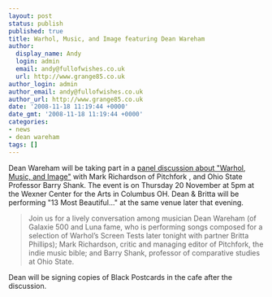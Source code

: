 ```yaml
---
layout: post
status: publish
published: true
title: Warhol, Music, and Image featuring Dean Wareham
author:
  display_name: Andy
  login: admin
  email: andy@fullofwishes.co.uk
  url: http://www.grange85.co.uk
author_login: admin
author_email: andy@fullofwishes.co.uk
author_url: http://www.grange85.co.uk
date: '2008-11-18 11:19:44 +0000'
date_gmt: '2008-11-18 11:19:44 +0000'
categories:
- news
- dean wareham
tags: []
---
```

<p>Dean Wareham will be taking part in a <a href="http://www.wexarts.org/ex/index.php?eventid=3377">panel discussion about  "Warhol, Music, and Image"</a> with Mark Richardson of Pitchfork , and Ohio State Professor Barry Shank. The event is on Thursday 20 November at 5pm at the Wexner Center for the Arts in Columbus OH. Dean & Britta will be performing "13 Most Beautiful..." at the same venue later that evening.</p>
<blockquote><p>Join us for a lively conversation among musician Dean Wareham (of Galaxie 500 and Luna fame, who is performing songs composed for a selection of Warhol’s Screen Tests later tonight with partner Britta Phillips); Mark Richardson, critic and managing editor of Pitchfork, the indie music bible; and Barry Shank, professor of comparative studies at Ohio State.</p></blockquote>
<p>Dean will be signing copies of Black Postcards in the cafe after the discussion.</p>
